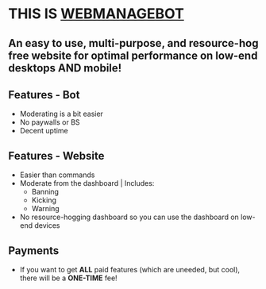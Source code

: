 # THIS IS [WEBMANAGEBOT](https://discord.com/api/oauth2/authorize?client_id=847853954372599820&permissions=4391570373878&redirect_uri=https%3A%2F%2Fwebmanagebot-production.up.railway.app%2F&response_type=code&scope=identify%20connections%20guilds%20bot)

## An easy to use, multi-purpose, and resource-hog free website for optimal performance on low-end desktops AND mobile!

## **Features - Bot**

* Moderating is a bit easier
* No paywalls or BS
* Decent uptime

## **Features - Website**

* Easier than commands
* Moderate from the dashboard | Includes:
    - Banning
    - Kicking
    - Warning
* No resource-hogging dashboard so you can use the dashboard on low-end devices

## **Payments**

* If you want to get **ALL** paid features (which are uneeded, but cool), there will be a **ONE-TIME** fee!